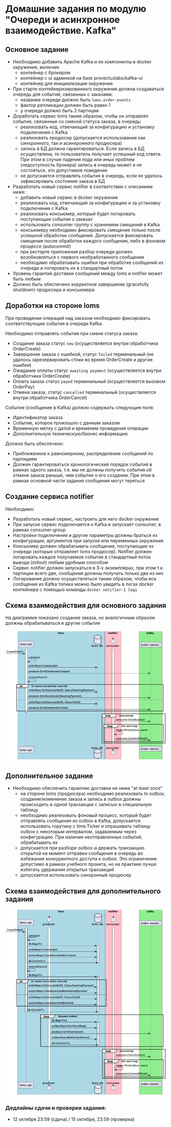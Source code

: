 # Домашние задания по модулю "Очереди и асинхронное взаимодействие. Kafka"

## Основное задание

- Необходимо добавить Apache Kafka и ее компоненты в docker окружение, включая:
    - контейнер с брокером
    - контейнер с ui админкой на базе provectuslabs/kafka-ui
    - контейнер для инициализации окружения
- При старте контейнеризированного окружения должна создаваться очередь для событий, связанных с заказами:
    - название очереди должно быть `loms.order-events`
    - фактор репликации должен быть равен 1
    - у очереди должно быть 2 партиции
- Доработать сервис loms таким образом, чтобы он отправлял события, связанные со сменой статуса заказа, в очередь:
    - реализовать код, отвечающий за конфигурацию и установку подключения с Kafka
    - реализовать продюсер (допускается использование как синхронного, так и асинхронного продюсера)
    - запись в БД должна гарантироваться. Если запись в БД осуществлена, то пользователь получает успешный код ответа.
      При этом в случае падения пода или иных проблем (недоступность брокера) запись в очередь может и не состояться,
      это допустимое поведение
    - не допускается отправлять события в очередь, если не удалось зафиксировать состояние заказа в БД
- Разработать новый сервис notifier в соответствии с описанием ниже:
    - добавить новый сервис в docker окружение
    - реализовать код, отвечающий за конфигурацию и за установку подключения с Kafka
    - реализовать консьюмер, который будет логировать поступающие события о заказах
    - использовать consumer группу с хранением смещений в Kafka
    - консьюмеру необходимо фиксировать смещение только после успешной обработки сообщения. Допускается
      фиксировать смещение после обработки каждого сообщения, либо в фоновом процессе (autocommit)
    - при рестарте приложения разбор очереди должен возобновляться с первого необработанного сообщения
    - необходимо обрабатывать ошибки при обработке сообщений из очереди и логировать их в стандартный поток
- Уровень гарантий доставки сообщений между loms и notifier может быть любым
- Должно быть обеспечено корректное завершение (gracefully shutdown) продюсера и консьюмера

## Доработки на стороне loms

При проведении операций над заказом необходимо фиксировать соответствующие события в очереди Kafka.

Необходимо отправлять события при смене статуса заказа:
- Создание заказа статус `new` (осуществляется внутри обработчика OrderCreate)
- Завершение заказа с ошибкой, статус `failed` терминальный (не удалось зарезервировать стоки во время OrderCreate и
  другие ошибки)
- Ожидание оплаты статус `awaiting payment` (осуществляется внутри обработчика OrderCreate)
- Оплата заказа статус `payed` терминальный (осуществляется вызовом OrderPay)
- Отмена заказа, статус `cancelled` терминальный (осуществляется внутри обработчика OrderCancel)

Событие (сообщение в Kafka) должно содержать следующие поля:
- Идентификатор заказа
- Событие, которое произошло с данным заказом
- Временную метку с датой и временем проведения операции
- Дополнительную техническую/бизнес информацию

Должно быть обеспечено:
- Приближенное к равномерному, распределение сообщений по партициям
- Должен гарантироваться хронологический порядок событий в рамках одного заказа, т.е. мы не должны получить события об
  отмене заказа раньше, чем событие о его создании. При этом в рамках основной части задания сообщения могут теряться

## Создание сервиса notifier

Необходимо:
- Разработать новый сервис, настроить для него docker окружение
- При запуске сервис подключается к Kafka и запускает consumer, в рамках consumer-group
- Настройки подключения и другие параметры должны браться из конфигурации, аргументов при запуске или переменных
  окружения
- Консьюмер должен обрабатывать сообщения, поступающие из очереди (которые отправляет loms продюсер). Notifier должен
  логировать каждое получаемое событие в стандартный поток вывода (stdout) любым удобным способом
- Сервис notifier должен запускаться в 3-х экземплярах, при этом т.к. партиции всего две, сообщения должны получать
  только два из них
- Логирование должно осуществляться таким образом, чтобы все сообщения из Kafka топика можно было увидеть в логах
  docker контейнера с помощью команды `docker notifier-1 logs`

## Схема взаимодействия для основного задания

На диаграмме показано создание заказа, но аналогичным образом должны обрабатываться и другие события

![basic-loms-notifier](img/basic-loms-notifier.png)

## Дополнительное задание

- Необходимо обеспечить гарантию доставки не ниже "at least once"
    - на стороне loms (продюсера) необходимо реализовать tx outbox, создание/изменение заказа и запись в outbox должны
      происходить в одной транзакции с записью в специальную таблицу
    - необходимо реализовать фоновый процесс, который будет отправлять сообщения из outbox в Kafka, допускается
      использовать горутину с time.Ticker и опрашивать таблицу outbox с некоторым интервалом, задаваемым через
      конфигурацию. При наличии неотправленных событий, обрабатывать их
    - допускается при разборе outbox-а держать транзакцию открытой на момент отправки сообщения в очередь во избежание
      конкурентного доступа к outbox. Это ограничение допустимо в рамках учебного проекта, но на практике лучше избегать
      удержания открытых транзакций
    - допускается использовать синхронный продюсер

## Схема взаимодействия для дополнительного задания

![advanced-loms-notifier](img/advanced-loms-notifier.png)

### Дедлайны сдачи и проверки задания: 
- 12 октября 23:59 (сдача) / 15 октября, 23:59 (проверка)
